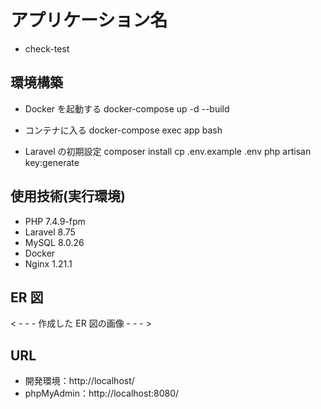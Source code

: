 # アプリケーション名

- check-test

## 環境構築

- Docker を起動する
  docker-compose up -d --build

- コンテナに入る
  docker-compose exec app bash

- Laravel の初期設定
  composer install
  cp .env.example .env
  php artisan key:generate

## 使用技術(実行環境)

- PHP 7.4.9-fpm
- Laravel 8.75
- MySQL 8.0.26
- Docker
- Nginx 1.21.1

## ER 図

< - - - 作成した ER 図の画像 - - - >

## URL

- 開発環境：http://localhost/
- phpMyAdmin：http://localhost:8080/
